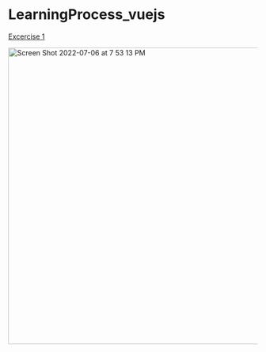 # LearningProcess_vuejs

<a href="">Excercise 1</a>

<img width="600" alt="Screen Shot 2022-07-06 at 7 53 13 PM" src="https://user-images.githubusercontent.com/78622789/177664107-95ca9531-3cb7-4dc8-b9fa-fc5b48f804d0.png">
